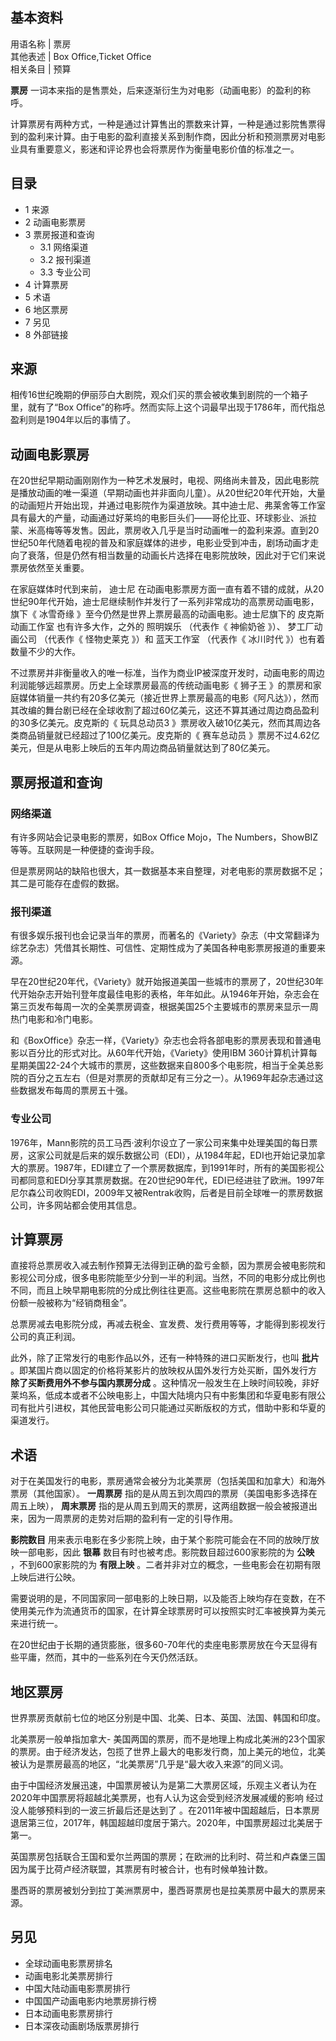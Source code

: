 **基本资料**  
---  
用语名称  |  票房   
其他表述  |  Box Office,Ticket Office   
相关条目  |  预算   
  
  
**票房** 一词本来指的是售票处，后来逐渐衍生为对电影（动画电影）的盈利的称呼。

计算票房有两种方式，一种是通过计算售出的票数来计算，一种是通过影院售票得到的盈利来计算。由于电影的盈利直接关系到制作商，因此分析和预测票房对电影业具有重要意义，影迷和评论界也会将票房作为衡量电影价值的标准之一。

##  目录

  * 1  来源 
  * 2  动画电影票房 
  * 3  票房报道和查询 
    * 3.1  网络渠道 
    * 3.2  报刊渠道 
    * 3.3  专业公司 
  * 4  计算票房 
  * 5  术语 
  * 6  地区票房 
  * 7  另见 
  * 8  外部链接 

##  来源

相传16世纪晚期的伊丽莎白大剧院，观众们买的票会被收集到剧院的一个箱子里，就有了“Box
Office”的称呼。然而实际上这个词最早出现于1786年，而代指总盈利则是1904年以后的事情了。

##  动画电影票房

在20世纪早期动画刚刚作为一种艺术发展时，电视、网络尚未普及，因此电影院是播放动画的唯一渠道（早期动画也并非面向儿童）。从20世纪20年代开始，大量的动画短片开始出现，并通过电影院作为渠道放映。其中迪士尼、弗莱舍等工作室具有最大的产量，动画通过好莱坞的电影巨头们——哥伦比亚、环球影业、派拉蒙、米高梅等等发售。因此，票房收入几乎是当时动画唯一的盈利来源。直到20世纪50年代随着电视的普及和家庭媒体的进步，电影业受到冲击，剧场动画才走向了衰落，但是仍然有相当数量的动画长片选择在电影院放映，因此对于它们来说票房依然至关重要。

在家庭媒体时代到来前，  迪士尼
在动画电影票房方面一直有着不错的成就，从20世纪90年代开始，迪士尼继续制作并发行了一系列非常成功的高票房动画电影，旗下《  冰雪奇缘
》至今仍然是世界上票房最高的动画电影。迪士尼旗下的  皮克斯动画工作室  也有许多大作，之外的  照明娱乐  （代表作《  神偷奶爸  》）、
梦工厂动画公司  （代表作《  怪物史莱克  》）和  蓝天工作室  （代表作《  冰川时代  》）也有着数量不少的大作。

不过票房并非衡量收入的唯一标准，当作为商业IP被深度开发时，动画电影的周边利润能够远超票房。历史上全球票房最高的传统动画电影《  狮子王
》的票房和家庭媒体销量一共约有20多亿美元（接近世界上票房最高的电影《阿凡达》），然而其改编的舞台剧已经在全球收割了超过60亿美元，这还不算其通过周边商品盈利的30多亿美元。皮克斯的《
玩具总动员3  》票房收入破10亿美元，然而其周边各类商品销量就已经超过了100亿美元。皮克斯的《  赛车总动员
》票房不过4.62亿美元，但是从电影上映后的五年内周边商品销量就达到了80亿美元。

##  票房报道和查询

###  网络渠道

有许多网站会记录电影的票房，如Box Office Mojo，The Numbers，ShowBIZ等等。互联网是一种便捷的查询手段。

但是票房网站的缺陷也很大，其一数据基本来自整理，对老电影的票房数据不足；其二是可能存在虚假的数据。

###  报刊渠道

有很多娱乐报刊也会记录当年的票房，而著名的《Variety》杂志（中文常翻译为综艺杂志）凭借其长期性、可信性、定期性成为了美国各种电影票房报道的重要来源。

早在20世纪20年代，《Variety》就开始报道美国一些城市的票房了，20世纪30年代开始杂志开始刊登年度最佳电影的表格，年年如此。从1946年开始，杂志会在第三页发布每周一次的全美票房调查，根据美国25个主要城市的票房来显示一周热门电影和冷门电影。

和《BoxOffice》杂志一样，《Variety》杂志也会将各部电影的票房表现和普通电影以百分比的形式对比。从60年代开始，《Variety》使用IBM
360计算机计算每星期美国22-24个大城市的票房，这些数据来自800多个电影院，相当于全美总影院的百分之五左右（但是对票房的贡献却足有三分之一）。从1969年起杂志通过这些数据发布每周的票房五十强。

###  专业公司

1976年，Mann影院的员工马西·波利尔设立了一家公司来集中处理美国的每日票房，这家公司就是后来的娱乐数据公司（EDI），从1984年起，EDI也开始记录加拿大的票房。1987年，EDI建立了一个票房数据库，到1991年时，所有的美国影视公司都同意和EDI分享其票房数据。在20世纪90年代，EDI已经进驻了欧洲。1997年尼尔森公司收购EDI，2009年又被Rentrak收购，后者是目前全球唯一的票房数据公司，许多网站都会使用其信息。

##  计算票房

直接将总票房收入减去制作预算无法得到正确的盈亏金额，因为票房会被电影院和影视公司分成，很多电影院能至少分到一半的利润。当然，不同的电影分成比例也不同，而且上映早期电影院的分成比例往往更高。这些电影院在票房总额中的收入份额一般被称为“经销商租金”。

总票房减去电影院分成，再减去税金、宣发费、发行费用等等，才能得到影视发行公司的真正利润。

此外，除了正常发行的电影作品以外，还有一种特殊的进口买断发行，也叫 **批片** 。即某国片商以固定的价格将某影片的放映权从国外发行方处买断，国外发行方
**除了买断费用外不参与国内票房分成**
。这种情况一般发生在上映时间较晚，非好莱坞系，低成本或者不公映电影上，中国大陆境内只有中影集团和华夏电影有限公司有批片引进权，其他民营电影公司只能通过买断版权的方式，借助中影和华夏的渠道发行。

##  术语

对于在美国发行的电影，票房通常会被分为北美票房（包括美国和加拿大）和海外票房（其他国家）。 **一周票房**
指的是从周五到次周四的票房（美国电影多选择在周五上映）， **周末票房**
指的是从周五到周天的票房，这两组数据一般会被报道出来，因为一周票房的走势对后期的盈利有一定的引导作用。

**影院数目** 用来表示电影在多少影院上映，由于某个影院可能会在不同的放映厅放映一部电影，因此 **银幕**
数目有时也被考虑。影院数目超过600家影院的为 **公映** ，不到600家影院的为 **有限上映**
。二者并非对立的概念，一些电影会在初期有限上映后进行公映。

需要说明的是，不同国家同一部电影的上映日期，以及能否上映均存在变数，在不使用美元作为流通货币的国家，在计算全球票房时可以按照实时汇率被换算为美元来进行统一。

在20世纪由于长期的通货膨胀，很多60-70年代的卖座电影票房放在今天显得有些平庸，然而，其中的一些系列在今天仍然活跃。

##  地区票房

世界票房贡献前七位的地区分别是中国、北美、日本、英国、法国、韩国和印度。

北美票房一般单指加拿大-
美国两国的票房，而不是地理上构成北美洲的23个国家的票房。由于经济发达，包揽了世界上最大的电影发行商，加上美元的地位，北美被认为是票房最高的地区，“北美票房”几乎是“最大收入来源”的同义词。

由于中国经济发展迅速，中国票房被认为是第二大票房区域，乐观主义者认为在2020年中国票房将超越北美票房，也有人认为这会受到经济发展减缓的影响
经过没人能够预料到的一波三折最后还是达到了
。在2011年被中国超越后，日本票房退居第三位，2017年，韩国超越印度居于第六。2020年，中国票房超过北美居于第一。

英国票房包括联合王国和爱尔兰两国的票房；在欧洲的比利时、荷兰和卢森堡三国因为属于比荷卢经济联盟，其票房有时被合计，也有时候单独计数。

墨西哥的票房被划分到拉丁美洲票房中，墨西哥票房也是拉美票房中最大的票房来源。

##  另见

  * 全球动画电影票房排名 
  * 动画电影北美票房排行 
  * 中国大陆动画电影票房排行 
  * 中国国产动画电影内地票房排行榜 
  * 日本动画电影票房排行 
  * 日本深夜动画剧场版票房排行 

  